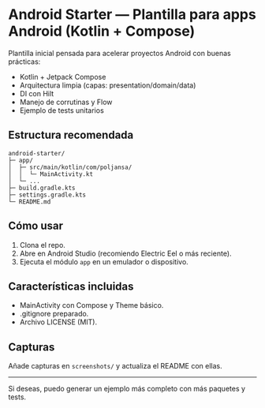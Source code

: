 # Android Starter — Plantilla para apps Android (Kotlin + Compose)

Plantilla inicial pensada para acelerar proyectos Android con buenas prácticas:
- Kotlin + Jetpack Compose
- Arquitectura limpia (capas: presentation/domain/data)
- DI con Hilt
- Manejo de corrutinas y Flow
- Ejemplo de tests unitarios

## Estructura recomendada
```
android-starter/
├─ app/
│  ├─ src/main/kotlin/com/poljansa/
│  │  └─ MainActivity.kt
│  └─ ...
├─ build.gradle.kts
├─ settings.gradle.kts
└─ README.md
```

## Cómo usar
1. Clona el repo.
2. Abre en Android Studio (recomiendo Electric Eel o más reciente).
3. Ejecuta el módulo `app` en un emulador o dispositivo.

## Características incluidas
- MainActivity con Compose y Theme básico.
- .gitignore preparado.
- Archivo LICENSE (MIT).

## Capturas
Añade capturas en `screenshots/` y actualiza el README con ellas.

---

Si deseas, puedo generar un ejemplo más completo con más paquetes y tests.
